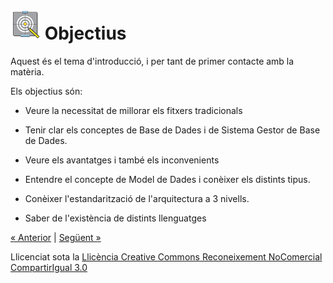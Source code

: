 

# ![](icon_objectives.gif) Objectius

Aquest és el tema d'introducció, i per tant de primer contacte amb la matèria.

Els objectius són:

  * Veure la necessitat de millorar els fitxers tradicionals
  

  * Tenir clar els conceptes de Base de Dades i de Sistema Gestor de Base de Dades.
  

  * Veure els avantatges i també els inconvenients
  

  * Entendre el concepte de Model de Dades i conèixer els distints tipus.
  

  * Conèixer l'estandarització de l'arquitectura a 3 nivells.
  

  * Saber de l'existència de distints llenguatges

[« Anterior](index.html) | [Següent »](1_fitxers_tradicionals.html)

Llicenciat sota la  [Llicència Creative Commons Reconeixement NoComercial
CompartirIgual 3.0](http://creativecommons.org/licenses/by-nc-sa/3.0/)

